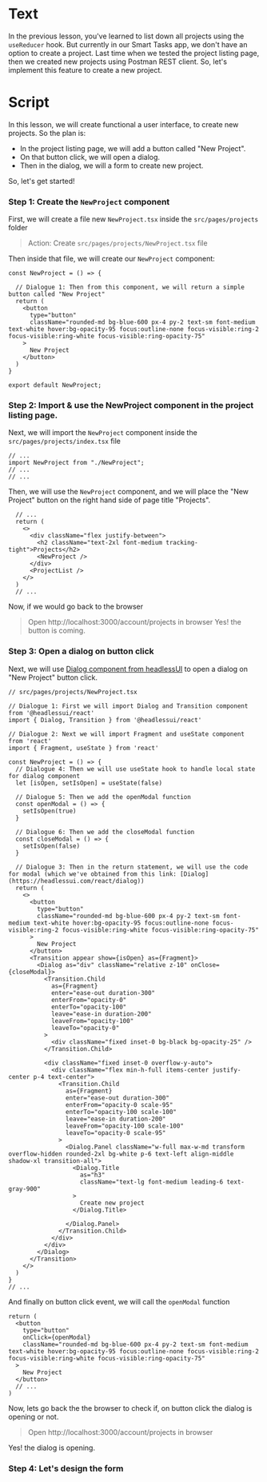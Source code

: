 # Text
In the previous lesson, you've learned to list down all projects using the `useReducer` hook. But currently in our Smart Tasks app, we don't have an option to create a project. Last time when we tested the project listing page, then we created new projects using Postman REST client. So, let's implement this feature to create a new project.

# Script
In this lesson, we will create functional a user interface, to create new projects. 
So the plan is:
- In the project listing page, we will add a button called "New Project".
- On that button click, we will open a dialog.
- Then in the dialog, we will a form to create new project.

So, let's get started!

### Step 1: Create the `NewProject` component
First, we will create a file new `NewProject.tsx` inside the `src/pages/projects` folder
> Action: Create `src/pages/projects/NewProject.tsx` file

Then inside that file, we will create our `NewProject` component:
```tsx
const NewProject = () => {

  // Dialogue 1: Then from this component, we will return a simple button called "New Project"
  return (
    <button
      type="button"
      className="rounded-md bg-blue-600 px-4 py-2 text-sm font-medium text-white hover:bg-opacity-95 focus:outline-none focus-visible:ring-2 focus-visible:ring-white focus-visible:ring-opacity-75"
    >
      New Project
    </button>
  )
}

export default NewProject;
```
### Step 2: Import & use the NewProject component in the project listing page.
Next, we will import the `NewProject` component inside the `src/pages/projects/index.tsx` file
```tsx
// ...
import NewProject from "./NewProject";
// ...
// ...
```

Then, we will use the `NewProject` component, and we will place the "New Project" button on the right hand side of page title "Projects".
```tsx
  // ...
  return (
    <>
      <div className="flex justify-between">
        <h2 className="text-2xl font-medium tracking-tight">Projects</h2>
        <NewProject />
      </div>
      <ProjectList />
    </>
  )
  // ...
```

Now, if we would go back to the browser
> Open http://localhost:3000/account/projects in browser
Yes! the button is coming.

### Step 3: Open a dialog on button click
Next, we will use [Dialog component from headlessUI](https://headlessui.com/react/dialog) to open a dialog on "New Project" button click.
```tsx
// src/pages/projects/NewProject.tsx

// Dialogue 1: First we will import Dialog and Transition component from '@headlessui/react'
import { Dialog, Transition } from '@headlessui/react'

// Dialogue 2: Next we will import Fragment and useState component from 'react'
import { Fragment, useState } from 'react'

const NewProject = () => {
  // Dialogue 4: Then we will use useState hook to handle local state for dialog component
  let [isOpen, setIsOpen] = useState(false)

  // Dialogue 5: Then we add the openModal function
  const openModal = () => {
    setIsOpen(true)
  }

  // Dialogue 6: Then we add the closeModal function
  const closeModal = () => {
    setIsOpen(false)
  }

  // Dialogue 3: Then in the return statement, we will use the code for modal (which we've obtained from this link: [Dialog](https://headlessui.com/react/dialog))
  return (
    <>
      <button
        type="button"
        className="rounded-md bg-blue-600 px-4 py-2 text-sm font-medium text-white hover:bg-opacity-95 focus:outline-none focus-visible:ring-2 focus-visible:ring-white focus-visible:ring-opacity-75"
      >
        New Project
      </button>
      <Transition appear show={isOpen} as={Fragment}>
        <Dialog as="div" className="relative z-10" onClose={closeModal}>
          <Transition.Child
            as={Fragment}
            enter="ease-out duration-300"
            enterFrom="opacity-0"
            enterTo="opacity-100"
            leave="ease-in duration-200"
            leaveFrom="opacity-100"
            leaveTo="opacity-0"
          >
            <div className="fixed inset-0 bg-black bg-opacity-25" />
          </Transition.Child>

          <div className="fixed inset-0 overflow-y-auto">
            <div className="flex min-h-full items-center justify-center p-4 text-center">
              <Transition.Child
                as={Fragment}
                enter="ease-out duration-300"
                enterFrom="opacity-0 scale-95"
                enterTo="opacity-100 scale-100"
                leave="ease-in duration-200"
                leaveFrom="opacity-100 scale-100"
                leaveTo="opacity-0 scale-95"
              >
                <Dialog.Panel className="w-full max-w-md transform overflow-hidden rounded-2xl bg-white p-6 text-left align-middle shadow-xl transition-all">
                  <Dialog.Title
                    as="h3"
                    className="text-lg font-medium leading-6 text-gray-900"
                  >
                    Create new project
                  </Dialog.Title>
                  
                </Dialog.Panel>
              </Transition.Child>
            </div>
          </div>
        </Dialog>
      </Transition>    
    </>
  )
}
// ...
```

And finally on button click event, we will call the `openModal` function
```tsx
return (
  <button
    type="button"
    onClick={openModal}
    className="rounded-md bg-blue-600 px-4 py-2 text-sm font-medium text-white hover:bg-opacity-95 focus:outline-none focus-visible:ring-2 focus-visible:ring-white focus-visible:ring-opacity-75"
  >
    New Project
  </button>
  // ...
)
```

Now, lets go back the the browser to check if, on button click the dialog is opening or not.
> Open http://localhost:3000/account/projects in browser

Yes! the dialog is opening.

### Step 4: Let's design the form
